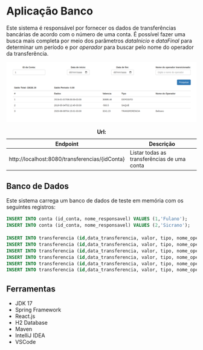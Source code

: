 # Aplicação Banco

Este sistema é responsável por fornecer os dados de transferências bancárias de acordo com o número de uma conta. É possível fazer uma busca mais completa por meio dos parâmetros <em>dataInicio</em> e <em>dataFinal</em> para determinar um período e por <em>operador </em>para buscar pelo nome do operador da transferência.

<img src="https://github.com/maylajamile/github-images/blob/041414446d872b86a4a95f58696d7142d7b2046f/image5.png" alt="Imagem da tela da aplicação"/>

<table>
<caption><strong>Url:</strong></caption>
  <thead>
    <tr>
      <th>Endpoint</th>
      <th>Descrição</th>
    </tr>
  </thead>
  <tbody>
    <tr>
      <td>http://localhost:8080/transferencias/{idConta}</td>
      <td>Listar todas as transferências de uma conta</td>
    </tr>
  </tbody>
</table>

## Banco de Dados

Este sistema carrega um banco de dados de teste em memória com os seguintes registros:

```sql
INSERT INTO conta (id_conta, nome_responsavel) VALUES (1,'Fulano');
INSERT INTO conta (id_conta, nome_responsavel) VALUES (2,'Sicrano');

INSERT INTO transferencia (id,data_transferencia, valor, tipo, nome_operador_transacao, conta_id) VALUES (1,'2019-01-01 12:00:00+03',30895.46,'DEPOSITO', null, 1);
INSERT INTO transferencia (id,data_transferencia, valor, tipo, nome_operador_transacao, conta_id) VALUES (2,'2019-02-03 09:53:27+03',12.24,'DEPOSITO', null,2);
INSERT INTO transferencia (id,data_transferencia, valor, tipo, nome_operador_transacao, conta_id) VALUES (3,'2019-05-04 08:12:45+03',-500.50,'SAQUE', null,1);
INSERT INTO transferencia (id,data_transferencia, valor, tipo, nome_operador_transacao, conta_id) VALUES (4,'2019-08-07 08:12:45+03',-530.50,'SAQUE', null,2);
INSERT INTO transferencia (id,data_transferencia, valor, tipo, nome_operador_transacao, conta_id) VALUES (5,'2020-06-08 10:15:01+03',3241.23,'TRANSFERENCIA', 'Beltrano',1);
INSERT INTO transferencia (id,data_transferencia, valor, tipo, nome_operador_transacao, conta_id) VALUES (6,'2021-04-01 12:12:04+03',25173.09,'TRANSFERENCIA', 'Ronnyscley',2);
```

## Ferramentas

- JDK 17
- Spring Framework
- React.js
- H2 Database
- Maven
- IntelliJ IDEA
- VSCode

